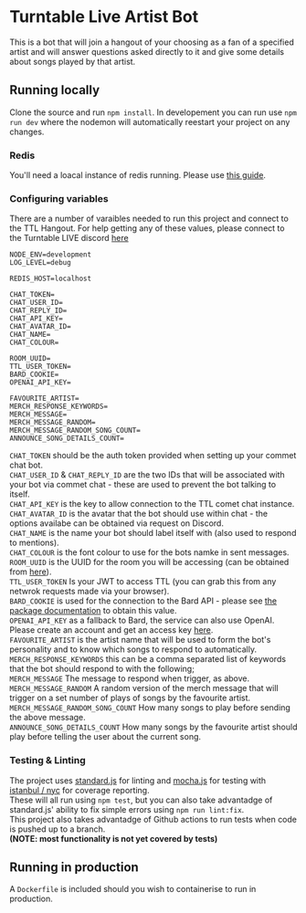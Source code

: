 # Turntable Live Artist Bot
This is a bot that will join a hangout of your choosing as a fan of a specified artist and will answer questions asked directly to it and give some details about songs played by that artist.

## Running locally
Clone the source and run `npm install`. In developement you can run use `npm run dev` where the nodemon will automatically reestart your project on any changes.

### Redis
You'll need a loacal instance of redis running. Please use [this guide](https://redis.io/docs/getting-started/).

### Configuring variables
There are a number of varaibles needed to run this project and connect to the TTL Hangout. For help getting any of these values, please connect to the Turntable LIVE discord [here](https://discord.com/channels/812448637425680394/1006608336092938381/1007358948267008052)
```
NODE_ENV=development
LOG_LEVEL=debug

REDIS_HOST=localhost

CHAT_TOKEN=
CHAT_USER_ID=
CHAT_REPLY_ID=
CHAT_API_KEY=
CHAT_AVATAR_ID=
CHAT_NAME=
CHAT_COLOUR=

ROOM_UUID=
TTL_USER_TOKEN=
BARD_COOKIE=
OPENAI_API_KEY=

FAVOURITE_ARTIST=
MERCH_RESPONSE_KEYWORDS=
MERCH_MESSAGE=
MERCH_MESSAGE_RANDOM=
MERCH_MESSAGE_RANDOM_SONG_COUNT=
ANNOUNCE_SONG_DETAILS_COUNT=
```

`CHAT_TOKEN` should be the auth token provided when setting up your commet chat bot.  
`CHAT_USER_ID` & `CHAT_REPLY_ID` are the two IDs that will be associated with your bot via commet chat - these are used to prevent the bot talking to itself.  
`CHAT_API_KEY` is the key to allow connection to the TTL comet chat instance.  
`CHAT_AVATAR_ID` is the avatar that the bot should use within chat - the options availabe can be obtained via request on Discord.  
`CHAT_NAME` is the name your bot should label itself with (also used to respond to mentions).  
`CHAT_COLOUR` is the font colour to use for the bots namke in sent messages.  
`ROOM_UUID` is the UUID for the room you will be accessing (can be obtained from [here](https://rooms.prod.tt.fm/api/#/Rooms%20data/getRoom)).  
`TTL_USER_TOKEN` Is your JWT to access TTL (you can grab this from any netwrok requests made via your browser).  
`BARD_COOKIE` is used for the connection to the Bard API - please see [the package documentation](https://www.npmjs.com/package/bard-ai) to obtain this value.  
`OPENAI_API_KEY` as a fallback to Bard, the service can also use OpenAI. Please create an account and get an access key [here](https://openai.com/).  
`FAVOURITE_ARTIST` is the artist name that will be used to form the bot's personality and to know which songs to respond to automatically.  
`MERCH_RESPONSE_KEYWORDS` this can be a comma separated list of keywords that the bot should respond to with the following;  
`MERCH_MESSAGE` The message to respond when trigger, as above.  
`MERCH_MESSAGE_RANDOM` A random version of the merch message that will trigger on a set number of plays of songs by the favourite artist.  
`MERCH_MESSAGE_RANDOM_SONG_COUNT` How many songs to play before sending the above message.  
`ANNOUNCE_SONG_DETAILS_COUNT` How many songs by the favourite artist should play before telling the user about the current song.

### Testing & Linting
The project uses [standard.js](https://standardjs.com/) for linting and [mocha.js](https://mochajs.org/) for testing with [istanbul / nyc](https://istanbul.js.org/) for coverage reporting.  
These will all run using `npm test`, but you can also take advantadge of standard.js' ability to fix simple errors using `npm run lint:fix`.  
This project also takes advantadge of Github actions to run tests when code is pushed up to a branch.  
**(NOTE: most functionality is not yet covered by tests)**

## Running in production
A `Dockerfile` is included should you wish to containerise to run in production.